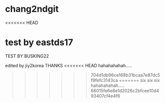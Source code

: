# chang2ndgit
<<<<<<< HEAD

test by eastds17
=======
TEST BY BUSKING22

edited by jiy2korea
THANKS
<<<<<<< HEAD
hahahahahah.....
>>>>>>> 704d1db96ce168b31bcaa7e87dc5f9fefc3143ca
=======
six six six
hahahahahah.....
>>>>>>> 66015fe6e8e1d2026c2bfcee10d493407cf4e4f6

